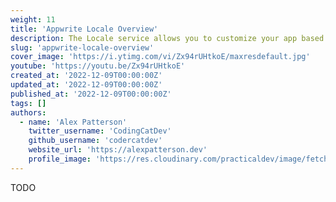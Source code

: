 ```yaml
---
weight: 11
title: 'Appwrite Locale Overview'
description: The Locale service allows you to customize your app based on your users' location. Using this service, you can get your users' location, IP address, list of countries and continents names, phone codes, currencies, and more.'
slug: 'appwrite-locale-overview'
cover_image: 'https://i.ytimg.com/vi/Zx94rUHtkoE/maxresdefault.jpg'
youtube: 'https://youtu.be/Zx94rUHtkoE'
created_at: '2022-12-09T00:00:00Z'
updated_at: '2022-12-09T00:00:00Z'
published_at: '2022-12-09T00:00:00Z'
tags: []
authors:
  - name: 'Alex Patterson'
    twitter_username: 'CodingCatDev'
    github_username: 'codercatdev'
    website_url: 'https://alexpatterson.dev'
    profile_image: 'https://res.cloudinary.com/practicaldev/image/fetch/s--DuCm1EvK--/c_fill,f_auto,fl_progressive,h_640,q_auto,w_640/https://dev-to-uploads.s3.amazonaws.com/uploads/user/profile_image/135713/499d4f5c-6676-497f-b645-a68d3fb8d588.png'
---
```


TODO
